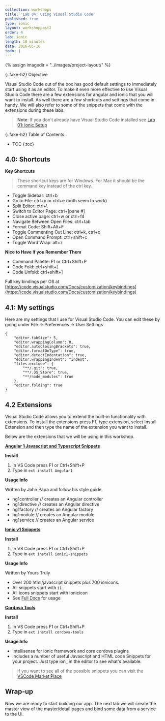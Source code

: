 ```yaml
---
collection: workshops
title: 'Lab 04: Using Visual Studio Code'
published: true
type: ionic
layout: workshoppost2
order: 4
lab: ionic
length: 10 minutes
date: 2016-05-16
todo: |
---
```


{% assign imagedir = "../images/project-layout/" %}


{:.fake-h2}
Objective


Visual Studio Code out of the box has good default settings to immediately start using it as an editor.  To make it even more effective to use Visual Studio Code there are a few extensions for angular and ionic that you will want to install.  As well there are a few shortcuts and settings that come in handy.  We will also refer to some of the snippets that come with the extensions during these labs.


>**Note**: If you don't already have Visual Studio Code installed see [Lab 01: Ionic Setup](../01-install-ionic/)

{:.fake-h2}
Table of Contents

* TOC
{:toc}

## 4.0: Shortcuts

**Key Shortcuts**

>These shortcut keys are for Windows.  For Mac it should be the command key instead of the ctrl key.

* Toggle Sidebar: ctrl+b
* Go to File: ctrl+p or ctrl+e (both seem to work)
* Split Editor: ctrl+\
* Switch to Editor Page: ctrl+[pane #]
* Close active page: ctrl+w or ctrl+f4
* Navigate Between Open Files: ctrl+tab
* Format Code: Shift+Alt+F
* Toggle Commenting Out Line: ctrl+k, ctrl+c
* Open Command Prompt: ctrl+shift+c
* Toggle Word Wrap: alt+z

**Nice to Have If you Remember Them**

* Command Palette: F1 or Ctrl+Shift+P
* Code Fold: ctrl+shift+[
* Code Unfold: ctrl+shift+]

Full key bindings per OS at [https://code.visualstudio.com/Docs/customization/keybindings](https://code.visualstudio.com/Docs/customization/keybindings)

## 4.1: My settings

Here are my settings that I use for Visual Studio Code.  You can edit these by going under File -> Preferences -> User Settings

    {
        "editor.tabSize": 5,
        "editor.wrappingColumn": 0,
        "editor.autoClosingBrackets": true,
        "editor.formatOnType": true,
        "editor.detectIndentation": true,
        "editor.wrappingIndent": "indent",
        "files.exclude": {
            "**/.git": true,
            "**/.DS_Store": true,
            "**/node_modules": true
        },
        "editor.folding": true
    }

## 4.2 Extensions

Visual Studio Code allows you to extend the built-in functionality with extensions.  To install the extensions press F1, type extension, select Install Extension and then type the name of the extension you want to install.

Below are the extensions that we will be using in this workshop.

**[Angular 1 Javascript and Typescript Snippets](https://marketplace.visualstudio.com/items?itemName=johnpapa.Angular1)**

**Install**

1. In VS Code press F1 or Ctrl+Shift+P
1. Type in `ext install Angular1`

**Usage Info**

Written by John Papa and follow his style guide.

* ng1controller // creates an Angular controller
* ng1directive  // creates an Angular directive
* ng1factory    // creates an Angular factory
* ng1module     // creates an Angular module
* ng1service    // creates an Angular service

**[Ionic v1 Snippets](https://marketplace.visualstudio.com/items?itemName=justinjames.ionic1-snippets)**

**Install**

1. In VS Code press F1 or Ctrl+Shift+P
1. Type in `ext install ionic1-snippets`

**Usage Info**

Written by Yours Truly

* Over 200 html/javascript snippets plus 700 ionicons.
* All snippets start with `i1_`
* All icons snippets start with ionicicon
* See [Full Docs](https://github.com/digitaldrummerj/vscode-ionic1-snippets/blob/master/docs.md) for usage

**[Cordova Tools](https://marketplace.visualstudio.com/items?itemName=vsmobile.cordova-tools)**

**Install**

1. In VS Code press F1 or Ctrl+Shift+P
1. Type in `ext install cordova-tools`

**Usage Info**

* Intellisense for ionic framework and core cordova plugins
* Includes a number of useful Javascript and HTML code Snippets for your project.  Just type ion_ in the editor to see what's available.

>If you want to see all of the possible snippets you can visit the [VSCode Market Place](https://marketplace.visualstudio.com/VSCode)


## Wrap-up

Now we are ready to start building our app.  The next lab we will create the master view of the master/detail pages and bind some data from a service to the UI.